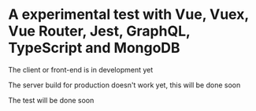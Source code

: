 # A experimental test with Vue, Vuex, Vue Router, Jest, GraphQL, TypeScript and MongoDB

The client or front-end is in development yet

The server build for production doesn't work yet, this will be done soon

The test will be done soon
